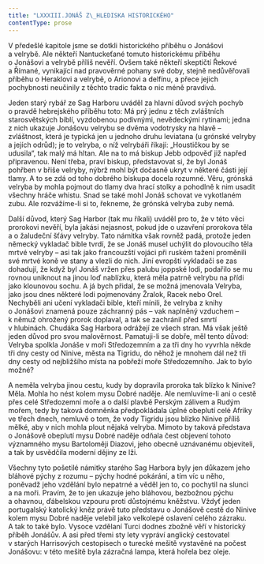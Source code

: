 ```yaml
---
title: "LXXXIII.JONÁŠ Z\_HLEDISKA HISTORICKÉHO"
contentType: prose
---
```


V předešlé kapitole jsme se dotkli historického příběhu o Jonášovi a velrybě. Ale někteří Nantuckeťané tomuto historickému příběhu o Jonášovi a velrybě příliš nevěří. Ovšem také někteří skeptičtí Řekové a Římané, vynikající nad pravověrné pohany své doby, stejně nedůvěřovali příběhu o Heraklovi a velrybě, o Arionovi a delfínu, a přece jejich pochybnosti neučinily z těchto tradic fakta o nic méně pravdivá.

Jeden starý rybář ze Sag Harboru uváděl za hlavní důvod svých pochyb o pravdě hebrejského příběhu toto: Má prý jednu z těch zvláštních starosvětských biblí, vyzdobenou podivnými, nevědeckými rytinami; jedna z nich ukazuje Jonášovu velrybu se dvěma vodotrysky na hlavě – zvláštnost, která je typická jen u jednoho druhu leviatana (u grónské velryby a jejích odrůd); je to velryba, o níž velrybáři říkají: „Houstičkou by se udusila“, tak malý má hltan. Ale na to má biskup Jebb odpověď již napřed připravenou. Není třeba, praví biskup, představovat si, že byl Jonáš pohřben v břiše velryby, nýbrž mohl být dočasně ukryt v některé části její tlamy. A to se zdá od toho dobrého biskupa docela rozumné. Věru, grónská velryba by mohla pojmout do tlamy dva hrací stolky a pohodlně k nim usadit všechny hráče whistu. Snad se také mohl Jonáš schovat ve vykotlaném zubu. Ale rozvážíme-li si to, řekneme, že grónská velryba zuby nemá.

Další důvod, který Sag Harbor (tak mu říkali) uváděl pro to, že v této věci prorokovi nevěří, byla jakási nejasnost, pokud jde o uzavření prorokova těla a o žaludeční šťávy velryby. Tato námitka však rovněž padá, protože jeden německý vykladač bible tvrdí, že se Jonáš musel uchýlit do plovoucího těla mrtvé velryby – asi tak jako francouzští vojáci při ruském tažení proměnili své mrtvé koně ve stany a vlezli do nich. Jiní evropští vykladači se zas dohadují, že když byl Jonáš vržen přes palubu joppské lodi, podařilo se mu rovnou uniknout na jinou loď nablízku, která měla patrně velrybu na přídi jako klounovou sochu. A já bych přidal, že se možná jmenovala Velryba, jako jsou dnes některé lodi pojmenovány Žralok, Racek nebo Orel. Nechyběli ani učení vykladači bible, kteří mínili, že velryba z knihy o Jonášovi znamená pouze záchranný pás – vak naplněný vzduchem – k němuž ohrožený prorok doplaval, a tak se zachránil před smrtí v hlubinách. Chudáka Sag Harbora odrážejí ze všech stran. Má však ještě jeden důvod pro svou malověrnost. Pamatuji-li se dobře, měl tento důvod: Velryba spolkla Jonáše v moři Středozemním a za tři dny ho vyvrhla někde tři dny cesty od Ninive, města na Tigridu, do něhož je mnohem dál než tři dny cesty od nejbližšího místa na pobřeží moře Středozemního. Jak to bylo možné?

A neměla velryba jinou cestu, kudy by dopravila proroka tak blízko k Ninive? Měla. Mohla ho nést kolem mysu Dobré naděje. Ale nemluvíme-li ani o cestě přes celé Středozemní moře a o další plavbě Perským zálivem a Rudým mořem, tedy by taková domněnka předpokládala úplné obeplutí celé Afriky ve třech dnech, nemluvě o tom, že vody Tigridu jsou blízko Ninive příliš mělké, aby v nich mohla plout nějaká velryba. Mimoto by taková představa o Jonášově obeplutí mysu Dobré naděje odňala čest objevení tohoto významného mysu Bartoloměji Diazovi, jeho obecně uznávanému objeviteli, a tak by usvědčila moderní dějiny ze lži.

Všechny tyto pošetilé námitky starého Sag Harbora byly jen důkazem jeho bláhové pýchy z rozumu – pýchy hodné pokárání, a tím víc u něho, poněvadž jeho vzdělání bylo nepatrné a věděl jen to, co pochytil na slunci a na moři. Pravím, že to jen ukazuje jeho bláhovou, bezbožnou pýchu a ohavnou, ďábelskou vzpouru proti důstojnému kněžstvu. Vždyť jeden portugalský katolický kněz právě tuto představu o Jonášově cestě do Ninive kolem mysu Dobré naděje velebil jako velkolepé oslavení celého zázraku. A tak to také bylo. Vysoce vzdělaní Turci dodnes zbožně věří v historický příběh Jonášův. A asi před třemi sty lety vypráví anglický cestovatel v starých Harrisových cestopisech o turecké mešitě vystavěné na počest Jonášovu: v této mešitě byla zázračná lampa, která hořela bez oleje.
